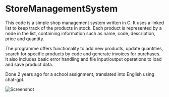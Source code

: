 # StoreManagementSystem
This code is a simple shop management system written in C. It uses a linked list to keep track of the products in stock. Each product is represented by a node in the list, containing information such as name, code, description, price and quantity.

The programme offers functionality to add new products, update quantities, search for specific products by code and generate invoices for purchases. It also includes basic error handling and file input/output operations to load and save product data.

Done 2 years ago for a school assignment, translated into English using chat-gpt. 
 
![Screenshot](https://github.com/MrJoelao/StoreManagementSystem/assets/108810123/851e5103-8d4b-4f12-ba2d-7180f8ef2ef3)

